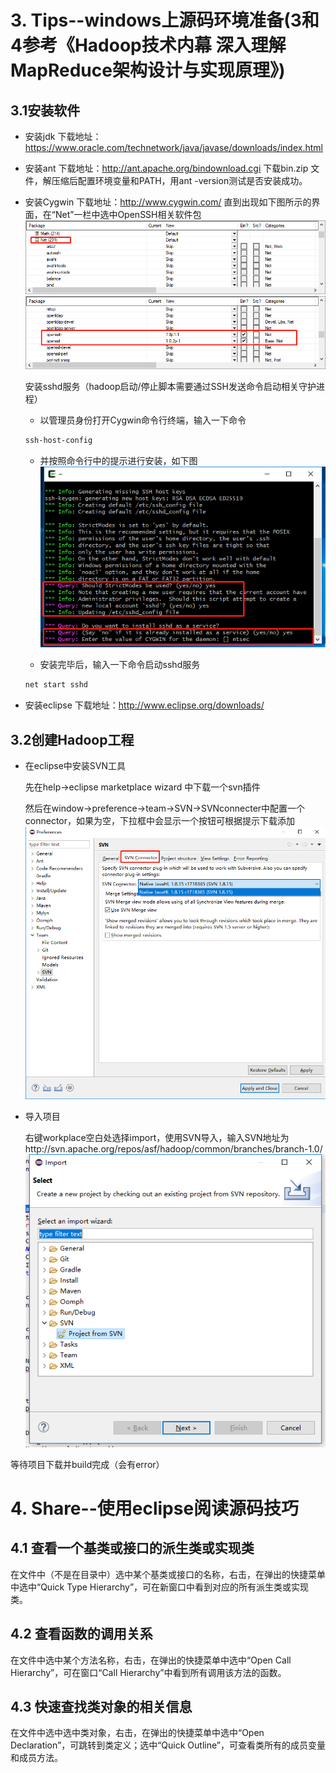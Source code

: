 # 3. Tips--windows上源码环境准备(3和4参考《Hadoop技术内幕 深入理解MapReduce架构设计与实现原理》)
## 3.1安装软件
* 安装jdk 
  下载地址：https://www.oracle.com/technetwork/java/javase/downloads/index.html
* 安装ant
  下载地址：http://ant.apache.org/bindownload.cgi
  下载bin.zip 文件，解压缩后配置环境变量和PATH，用ant -version测试是否安装成功。
* 安装Cygwin
  下载地址：http://www.cygwin.com/
  直到出现如下图所示的界面，在“Net”一栏中选中OpenSSH相关软件包
  ![打开Net栏](https://github.com/echofoo/ARTS/blob/master/pic/Net.png)
  ![勾选openssh相关软件包](https://github.com/echofoo/ARTS/blob/master/pic/openssh.png)
  
  安装sshd服务（hadoop启动/停止脚本需要通过SSH发送命令启动相关守护进程）
  + 以管理员身份打开Cygwin命令行终端，输入一下命令
  ```bash
  ssh-host-config
  ```
  + 并按照命令行中的提示进行安装，如下图
  ![installSshd](https://github.com/echofoo/ARTS/blob/master/pic/%E5%AE%89%E8%A3%85sshd%E6%9C%8D%E5%8A%A1.jpg)
  
  + 安装完毕后，输入一下命令启动sshd服务
  ```bash
  net start sshd
  ```
* 安装eclipse
  下载地址：http://www.eclipse.org/downloads/
## 3.2创建Hadoop工程
* 在eclipse中安装SVN工具

  先在help->eclipse marketplace wizard 中下载一个svn插件
  
  然后在window->preference->team->SVN->SVNconnecter中配置一个connector，如果为空，下拉框中会显示一个按钮可根据提示下载添加
  ![SVNconnector](https://github.com/echofoo/ARTS/blob/master/pic/SVNconnector.png)
* 导入项目

  右键workplace空白处选择import，使用SVN导入，输入SVN地址为http://svn.apache.org/repos/asf/hadoop/common/branches/branch-1.0/
  ![ImportFromSVN](https://github.com/echofoo/ARTS/blob/master/pic/ImportFromSVN.png)
  
 等待项目下载并build完成（会有error）
# 4. Share--使用eclipse阅读源码技巧
## 4.1 查看一个基类或接口的派生类或实现类
  在文件中（不是在目录中）选中某个基类或接口的名称，右击，在弹出的快捷菜单中选中“Quick Type Hierarchy”，可在新窗口中看到对应的所有派生类或实现类。
## 4.2 查看函数的调用关系
  在文件中选中某个方法名称，右击，在弹出的快捷菜单中选中“Open Call Hierarchy”，可在窗口“Call Hierarchy”中看到所有调用该方法的函数。
## 4.3 快速查找类对象的相关信息
  在文件中选中选中类对象，右击，在弹出的快捷菜单中选中“Open Declaration”，可跳转到类定义；选中“Quick Outline”，可查看类所有的成员变量和成员方法。

